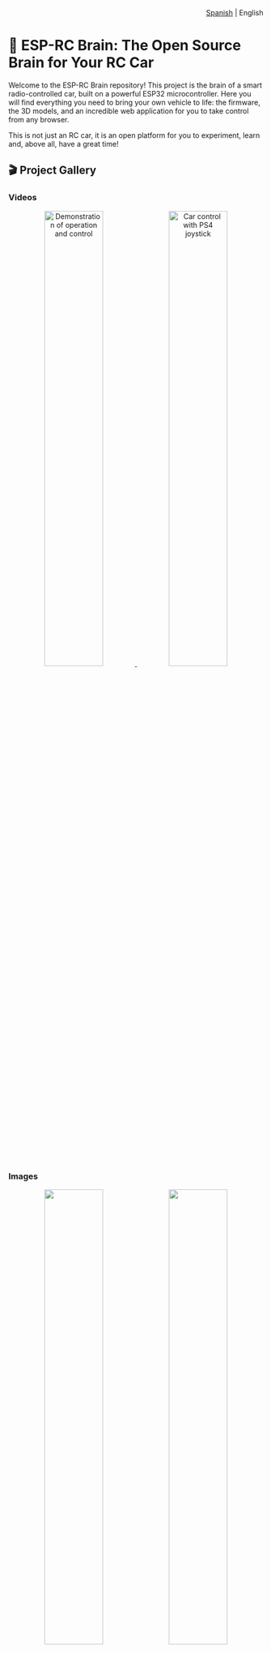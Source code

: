 <div align="right">
<span><a href="README.md">Spanish</a> | English</span>
</div>

# 🚗 ESP-RC Brain: The Open Source Brain for Your RC Car

Welcome to the ESP-RC Brain repository! This project is the brain of a smart radio-controlled car, built on a powerful ESP32 microcontroller. Here you will find everything you need to bring your own vehicle to life: the firmware, the 3D models, and an incredible web application for you to take control from any browser.

This is not just an RC car, it is an open platform for you to experiment, learn and, above all, have a great time!

## 🎬 Project Gallery

### Videos

<p align="center">
<a href="https://www.youtube.com/watch?v=_Qa1ab6sNVU">
<img src="https://img.youtube.com/vi/_Qa1ab6sNVU/0.jpg" alt="Demonstration of operation and control" width="48%">
</a>
<a href="https://www.youtube.com/watch?v=7CDSC2cwirc">
<img src="https://img.youtube.com/vi/7CDSC2cwirc/0.jpg" alt="Car control with PS4 joystick" width="48%">
</a>
</p>

### Images

<p align="center">
  <img src="Imagenes/Auto/IMG_3500.jpg" width="48%">
  <img src="Imagenes/Auto/IMG_3511.jpg" width="48%">
</p>
<p align="center">
  <img src="Imagenes/Auto/IMG_3530.jpg" width="48%">
  <img src="Imagenes/Auto/IMG_3536.jpg" width="48%">
</p>
<p align="center">
  <img src="Imagenes/Auto/IMG_3509.jpg" width="48%">
  <img src="Imagenes/Auto/IMG_3506.jpg" width="48%">
</p>
<p align="center">
  <img src="Imagenes/Auto/IMG_3522.jpg" width="48%">
  <img src="Imagenes/Auto/IMG_3550.jpg" width="48%">
</p>
<p align="center">
  <img src="Imagenes/Auto/IMG_184553978.jpg" width="48%">
  <img src="Imagenes/Auto/IMG_184553978.jpg" width="48%">
</p>

## ✨ Key Features

-   **Total and Flexible Control:**
    -   **Bluetooth:** Connect your favorite Bluetooth joystick or gamepad (PS3, PS4, PS5, Xbox, etc.) and drive with precision thanks to the [Bluepad32](https://github.com/ricardoquesada/bluepad32) library.
    -   **Wi-Fi:** Use the integrated web application to control every aspect of the car from your phone, tablet, or PC.

-   **Connectivity Modes:**
    -   **Access Point (AP):** The car creates its own Wi-Fi network for you to connect directly, ideal for use anywhere.
    -   **Client Mode:** Connect the car to your existing Wi-Fi network for greater convenience at home.

-   **Movement Programming:** Turn your car into a programmable robot!
    -   **Sequence Editor:** From the "Program" tab, you can create custom movement sequences. Add steps like "Forward," "Turn Right," or "Wait" and adjust the duration of each in milliseconds.
    -   **Kid's Programming Mode:** A visual and super-simplified interface where children can drag and drop command blocks (forward, backward, turn, honk) to create their own programs easily and intuitively.
    -   **Real-Time Recording and Playback:**
        -   **Record Maneuvers:** Press the record button in the interface and just drive. The system will log your every move, whether you use the virtual joysticks or a Bluetooth gamepad.
        -   **Indicator Light:** An LED on the car will flash red to indicate that recording is active.
        -   **Save and Execute:** Recorded programs and those created in the editor can be saved to the ESP32's memory, exported/imported as JSON files, and run whenever you want, specifying the number of repetitions or in an infinite loop.

-   **Comprehensive and Intuitive Web Application:**
    -   **Two Joystick Styles:** Choose between a unified joystick or two separate levers (tank style).
    -   **Real-Time Configuration:** Adjust the maximum speed, minimum starting speed, servo alignment, turning limits, and more—all from the browser and instantly!
    -   **Advanced LED Light Control:** Customize your car's lights (WS2812B). Create LED groups and assign them functions like position light, brake, reverse, turn signals, interior light, or underglow. The configuration can be imported and exported.
    -   **System Management:** Restart the ESP32 or restore factory settings with a single click.

-   **Robust and Open Firmware:** Written in C++ on the official Espressif framework (ESP-IDF), ensuring professional-level performance and stability.

## 📂 Project Structure

We have organized the repository logically so that you can find everything easily.

```
esprc-brain-c6/
├── Firmware/
│   ├── main/             # Main source code of the ESP32 (C++).
│   │   ├── src/          # .cpp files with the application logic.
│   │   └── include/      # .h header files.
│   │
│   ├── webapp/           # Source code of the web application (HTML, CSS, JS).
│   │
│   ├── components/       # Libraries and components of ESP-IDF (like Bluepad32).
│   └── build/            # Compilation folder (generated automatically).
│
├── Models/               # 3D models to print the car parts.
│   ├── SCADs/            # OpenSCAD source files (modifiable).
│   ├── STLs/             # STL files ready to print.
│   └── README.MD         # Instructions on the 3D models.
│
├── README.md             # You are here!
└── LICENSE               # The MIT license of this project.
```

## 🔩 3D Models

All the 3D models used to print the chassis and body of the car are in the `Models` folder. Inside it, you will find more detailed instructions in the `README.MD` file.

- **[See details of the 3D models](./Models/README.MD)**

## 🚀 First Steps

Ready to build? Here we explain how to get everything up and running.

### Prerequisites

1.  **Hardware:**
    - An ESP32 microcontroller (an ESP32 or an ESP32-C6 can be used).
    - WS2812 LEDs if you want to use the lights.
    - DC motor driver. Tested with L298N
    - DC motor/s (for acceleration)
    - Servo motor (for steering)
    - Power supply:
      - I am currently using 3 18650 batteries connected to a battery protector. And a Step-Down regulator to lower the voltage to 5v for the ESP32 and the Servo Motor.
2.  **Software:**
    -   [ESP-IDF](https://docs.espressif.com/projects/esp-idf/en/stable/esp32/get-started/index.html): The Espressif development environment.
    -   [Node.js and npm](https://nodejs.org/): To manage and compile the web application. (Only necessary if you want to modify the webapp)
    -   [Git](https://git-scm.com/): To clone the repository.

### Prepare the Firmware (ESP32)

1.  **Clone the repository:**
    It is very important to use the `--recursive` option to also download the necessary submodules (like Bluepad32).
    ```bash
    git clone --recursive https://gitlab.com/falmon/esprc-brain.git
    cd esprc-brain-c6/Firmware
    ```

2.  **Configure the project:**
    Open the ESP-IDF configuration menu to adjust specific parameters of your hardware if necessary.
    ```bash
    idf.py menuconfig
    ```

3.  **Compile the firmware:**
    This command will compile all the C++ code and prepare it to be transferred to the ESP32.
    ```bash
    idf.py build
    ```

4.  **Flash the ESP32:**
    Connect your ESP32 via USB and run the following command. Remember to change `/dev/ttyUSB0` to the corresponding serial port on your system.
    ```bash
    idf.py -p /dev/ttyUSB0 flash monitor
    ```
    This command flashes the firmware and opens a serial console so you can see the diagnostic messages in real time.

### WebApp Development (Optional)

If you want to modify the web interface, follow these steps. The webapp uses **Gulp.js** to package all the code (HTML, CSS, JS) into a single file that is integrated into the firmware.

1.  **Navigate to the webapp folder:**
    ```bash
    cd esprc-brain-c6/Firmware/webapp
    ```

2.  **Install the dependencies:**
    ```bash
    npm install
    ```

3.  **Useful commands:**
    -   `npm run build` or `gulp`: Compiles the webapp. This command packages and minifies the files from `src/` and copies the resulting `index.html` into the `Firmware/main/` folder, ready to be included in the firmware.
    -   `npm run serve`: Starts a local server to test the webapp in your browser without having to flash the ESP32.
    -   `npm run clean`: Deletes the files generated by the compilation.

> **Note:** After modifying the webapp and compiling it with `npm run build`, you must recompile and flash the ESP32 firmware for the changes to take effect on the car.

## 🔧 User Guide

### First Connection

By default, the ESP32 starts in **Access Point (AP) Mode**.

1.  **Connect to the Wi-Fi network:** On your phone or PC, look for a Wi-Fi network called **"ESP-RC-CAR"** and connect to it.
2.  **Open the web interface:** Open your browser and go to the address [http://ecar.local](http://ecar.local) or [http://192.168.4.1](http://192.168.4.1).
3.  **Let's drive!** You are now in the control interface. From the **"Connection"** tab, you can switch to Client mode so that the car connects to your local Wi-Fi network.

### Bluetooth Joystick Connection

1. Put the joystick in pairing mode
2. Make sure you have bluetooth enabled in the **Car Configuration** section
3. The ESP32 will automatically connect to the joystick

#### Layout
  <img src="Imagenes/Joystick-en.png" width="90%">

## Detailed Guide to the Web Interface

The web application gives you granular control over all the car's functions. It is divided into the following tabs:

  <img src="Imagenes/Webapp/en/01.png" width="15%">

### 🕹️ Joystick A
<table>
<tr>
<td width="25%" valign="top">
<img src="Imagenes/Webapp/en/02.png" width="100%">
</td>
<td valign="top">
This mode presents a single virtual joystick for unified control of the vehicle.
<ul>
  <li><strong>Available controls:</strong>
    <ul>
      <li><strong>Joystick Location:</strong> You can change the position of the control on the screen for greater comfort.</li>
      <li><strong>Lights:</strong> Cycles through the headlight modes (off, position, low and high).</li>
      <li><strong>Turn signals:</strong> Activates the left and right turn signals.</li>
      <li><strong>Hazard lights:</strong> Activates the emergency lights.</li>
      <li><strong>Record:</strong> Starts recording (The LEDs of the "RECORDING LIGHT" group will flash when recording is active).</li>
    </ul>
  </li>
</ul>
</td>
</tr>
</table>

### 🕹️🕹️ Joystick B
<table width="100%">
<tr>
<td width="40%" valign="top">
<img src="Imagenes/Webapp/en/03.png" width="100%">
</td>
<td valign="top">
This mode offers two virtual joysticks for independent handling of acceleration and steering, similar to a tank.
<ul>
  <li><strong>Available controls:</strong>
    <ul>
      <li><strong>Steering Joystick:</strong> Controls the steering servo.</li>
      <li><strong>Acceleration Joystick:</strong> Controls the speed and direction of the motors.</li>
      <li><strong>Invert Joysticks:</strong> Swaps the position of the joysticks on the screen.</li>
      <li><strong>Light Controls:</strong> Identical to those of Joystick A (headlights, turn signals, hazard lights).</li>
      <li><strong>Record:</strong> Starts recording (The LEDs of the "RECORDING LIGHT" group will flash when recording is active).</li>
    </ul>
  </li>
</ul>
</td>
</tr>
</table>

### 🕹️🕹️ Joystick B
<table width="100%">
<tr>
<td width="40%" valign="top">
<img src="Imagenes/Webapp/en/03.png" width="100%">
</td>
<td valign="top">
This mode offers two virtual joysticks for independent handling of acceleration and steering, similar to a tank.
<ul>
  <li><strong>Available controls:</strong>
    <ul>
      <li><strong>Steering Joystick:</strong> Controls the steering servo.</li>
      <li><strong>Acceleration Joystick:</strong> Controls the speed and direction of the motors.</li>
      <li><strong>Invert Joysticks:</strong> Swaps the position of the joysticks on the screen.</li>
      <li><strong>Light Controls:</strong> Identical to those of Joystick A (headlights, turn signals, hazard lights).</li>
      <li><strong>Record:</strong> Starts recording (The LEDs of the "RECORDING LIGHT" group will flash when recording is active).</li>
    </ul>
  </li>
</ul>
</td>
</tr>
</table>

### 👨‍💻 Program
<table width="100%">
<tr>
<td width="40%" valign="top">
<!-- IMAGE FOR PROGRAM TAB -->
<img src="Imagenes/Webapp/en/10.png" width="100%">
</td>
<td valign="top">
This tab turns the car into a programmable robot. Here you can create, save, and execute movement sequences.
<ul>
  <li><strong>Program Controls:</strong>
    <ul>
      <li><strong>Load/Upload:</strong> Load a program from the ESP32's memory or upload the one you've created to save it.</li>
      <li><strong>Export/Import:</strong> Save your program to a JSON file on your device or import one you already have.</li>
      <li><strong>Run/Stop:</strong> Start or stop the execution of the sequence.</li>
      <li><strong>Iterations:</strong> Define how many times the program will repeat, or check for an infinite loop.</li>
    </ul>
  </li>
  <li><strong>Action Sequence:</strong>
    <ul>
      <li><strong>Add Action:</strong> Adds a new step to the sequence.</li>
      <li><strong>Configure Action:</strong> For each step, you can choose a direction (forward, backward, etc.) and set a duration in milliseconds.</li>
      <li><strong>Order and Delete:</strong> Drag actions to change their order or delete them individually.</li>
    </ul>
  </li>
</ul>
</td>
</tr>
</table>

### 🧒 Kid Mode
<table width="100%">
<tr>
<td width="40%" valign="top">
<!-- IMAGE FOR KID MODE TAB -->
<img src="Imagenes/Webapp/en/09.png" width="100%">
</td>
<td valign="top">
A simplified and visual interface designed for children to learn the basics of block programming.
<ul>
  <li><strong>Command Palette:</strong>
    <ul>
      <li><strong>Large Buttons:</strong> Instead of a complex editor, there are large buttons for each action (forward, turn, backward, honk, wait).</li>
      <li><strong>Sequence Building:</strong> Each time a command button is pressed, it is added to the visual sequence at the bottom.</li>
    </ul>
  </li>
  <li><strong>Sequence Execution:</strong>
    <ul>
      <li>The controls are simple: Run, Stop, and Clear All.</li>
      <li>It also allows setting the number of repetitions or an infinite loop, just like in the advanced mode.</li>
    </ul>
  </li>
</ul>
</td>
</tr>
</table>

### 📡 Connection
<table width="100%">
<tr>
<td width="40%" valign="top">
<img src="Imagenes/Webapp/en/04.png" width="100%">
</td>
<td valign="top">
Here you can configure everything related to the connectivity of the ESP32.
<ul>
  <li><strong>Network Addresses:</strong>
    <ul>
      <li><strong>IP Address:</strong> Shows the current IP of the ESP32.</li>
      <li><strong>WebSocket URL:</strong> Address for real-time communication (movement control). You can change it for local development without having to save. Requires pressing `Reconnect Websocket`.</li>
      <li><strong>API URL:</strong> Address for commands and configurations. It can also be changed for local development.</li>
    </ul>
  </li>
  <li><strong>Wi-Fi Configuration:</strong>
    <ul>
      <li><strong>Wi-Fi Mode:</strong> Choose how the ESP32 connects.
        <ul>
          <li><strong>Access Point (AP):</strong> The ESP32 creates its own Wi-Fi network. Ideal for outdoor use.</li>
          <li><strong>Client:</strong> The ESP32 connects to an existing Wi-Fi network.</li>
        </ul>
      </li>
    </ul>
  </li>
  <li><strong>Actions:</strong>
    <ul>
      <li><strong>Update:</strong> Gets the current configuration from the ESP32.</li>
      <li><strong>Save:</strong> Stores the configuration changes in the ESP32.</li>
      <li><strong>Reconnect Websocket:</strong> Restarts the real-time control connection.</li>
    </ul>
  </li>
</ul>
</td>
</tr>
</table>

### 🚗 Car Configuration
<table width="100%">
<tr>
<td width="40%" valign="top">
<img src="Imagenes/Webapp/en/05.png" width="100%">
</td>
<td valign="top">
In this section, the physical parameters of the car are adjusted.
<ul>
  <li><strong>Acceleration Settings:</strong>
    <ul>
      <li><strong>Maximum Speed:</strong> Limits the maximum power of the DC motors.</li>
      <li><strong>Minimum Speed:</strong> Defines the minimum power for the motors to start moving.</li>
    </ul>
  </li>
  <li><strong>Steering Settings:</strong>
    <ul>
      <li><strong>Alignment:</strong> Calibrates the center point of the steering servo.</li>
      <li><strong>Left Turn Limit:</strong> Sets the maximum turning angle to the left.</li>
      <li><strong>Right Turn Limit:</strong> Sets the maximum turning angle to the right.</li>
    </ul>
  </li>
  <li><strong>Automatic Turn Signal Settings:</strong>
    <ul>
      <li><strong>Enable Automatic Turn Signals:</strong> Activates automatic turn signals.</li>
      <li><strong>Automatic Turn Signal Threshold:</strong> Threshold for turn signal activation.</li>
    </ul>
  </li>
  <li><strong>Bluetooth:</strong>
    <ul>
      <li><strong>Enable Bluetooth:</strong> Activates pairing mode to connect a new joystick.</li>
      <li><strong>Attention!</strong> Bluetooth is disabled by default when starting in AP mode to avoid conflicts.</li>
    </ul>
  </li>
</ul>
</td>
</tr>
</table>

### 💡 LED Configuration
<table width="100%">
<tr>
<td width="40%" valign="top">
<img src="Imagenes/Webapp/en/06.png" width="100%">
</td>
<td valign="top">
Customize your car's lighting system. Addressable LEDs (WS2812B type) are required.
<ul>
  <li><strong>LED Definition:</strong>
    <ul>
      <li>First, specify the <strong>total number of LEDs</strong> connected in series.</li>
      <li>Then, create <strong>LED groups</strong> by assigning them a function. You can define the LEDs of a group with numbers separated by commas (eg: `0,1,5`) or ranges (eg: `6-9`), or a combination (eg: `0,6-7,9-10,12`).</li>
    </ul>
  </li>
  <li><strong>Group Functions:</strong>
  For each group, you can define the function, color and brightness.
    <ul>
      <li>`FRONT POSITION LIGHT`: Front headlights.</li>
      <li>`REAR POSITION LIGHT`: Rear headlights.</li>
      <li>`BRAKE LIGHT`</li>
      <li>`REVERSE LIGHT`</li>
      <li>`LEFT TURN SIGNAL`</li>
      <li>`RIGHT TURN SIGNAL`</li>
      <li>`INTERIOR LIGHT`</li>
      <li>`UNDERGLOW` (Neon effect)</li>
      <li>`RECORDING LIGHT`</li>
    </ul>
  </li>
  <li><strong>Current Behavior:</strong>
    <ul>
      <li>The position, interior and underglow lights are activated with the headlight button and have 3 intensity levels.</li>
      <li>The turn signals are activated both when turning and with the hazard lights.</li>
      <li>The reverse light is not yet implemented.</li>
    </ul>
  </li>
</ul>
</td>
</tr>
</table>

### ⚙️ ESP32 Administration
<table width="100%">
<tr>
<td width="25%" valign="top">
<img src="Imagenes/Webapp/en/07.png" width="100%">
</td>
<td valign="top">
Microcontroller maintenance tasks.
<ul>
  <li><strong>Restart ESP32:</strong> Performs a software reset.</li>
  <li><strong>Clear Configuration (Hard Reset):</strong> Deletes all saved settings and restores them to their default values.</li>
</ul>
</td>
</tr>
</table>

### 🔧 Settings
<table width="100%">
<tr>
<td width="25%" valign="top">
<img src="Imagenes/Webapp/en/08.png" width="100%">
</td>
<td valign="top">
Settings specific to the web application.
<ul>
  <li><strong>Language:</strong> Change the interface language.</li>
  <li><strong>Appearance:</strong> Choose between light and dark mode.</li>
</ul>
</td>
</tr>
</table>

## 🤝 Want to Contribute?

Contributions are the engine of open source and are more than welcome! If you have an idea, have found a bug or want to add a new feature, follow these steps:

1.  **Fork** this repository.
2.  Create a new branch for your feature (`git checkout -b feature/my-cool-idea`).
3.  Make your changes and commit (`git commit -m 'Add a new cool idea'`).
4.  Push your branch to your fork (`git push origin feature/my-cool-idea`).
5.  Open a **Pull Request** so we can review your contribution.

## 📝 To-Do List

-   [ ] Add a schematic of the electronic circuit.
-   [ ] Function to export and import the complete car configuration.

## 🙏 Acknowledgments

-   **[Duke Doks](https://dukedoks.com/):** For creating and sharing the incredible 3D models of the [chassis](https://dukedoks.com/portfolio/guia-chasis-rc/) and the [body](https://dukedoks.com/portfolio/guia-delorean-bttf/).
-   **[Ricardo Quesada](https://github.com/ricardoquesada):** For developing the fantastic [Bluepad32](https://github.com/ricardoquesada/bluepad32) library.
-   **[Benoît Blanchon](https://github.com/bblanchon):** For the indispensable [ArduinoJson](https://github.com/bblanchon/ArduinoJson) library.

## 📜 License

This project is distributed under the **MIT License**. This means that you are free to use, modify and distribute the code as you wish, as long as you keep the original copyright notice.

> **Important:** Bluepad32 depends on the [BTstack](https://github.com/bluekitchen/btstack) library, which is free for open source projects but requires a commercial license for closed source projects.

---
Made with ❤️, ☕ and many cables by [Facundo Almon](https://github.com/facundoAlmon).